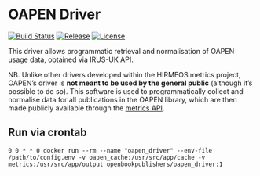 # OAPEN Driver
[![Build Status](https://travis-ci.org/hirmeos/oapen_driver.svg?branch=master)](https://travis-ci.org/hirmeos/oapen_driver) [![Release](https://img.shields.io/github/release/hirmeos/oapen_driver.svg?colorB=58839b)](https://github.com/hirmeos/oapen_driver/releases) [![License](https://img.shields.io/github/license/hirmeos/oapen_driver.svg?colorB=ff0000)](https://github.com/hirmeos/oapen_driver/blob/master/LICENSE)

This driver allows programmatic retrieval and normalisation of OAPEN usage data, obtained via IRUS-UK API.

NB. Unlike other drivers developed within the HIRMEOS metrics project, OAPEN’s driver is **not meant to be used by the general public** (although it’s possible to do so). This software is used to programmatically collect and normalise data for all publications in the OAPEN library, which are then made publicly available through the [metrics API][1].

## Run via crontab
```
0 0 * * 0 docker run --rm --name "oapen_driver" --env-file /path/to/config.env -v oapen_cache:/usr/src/app/cache -v metrics:/usr/src/app/output openbookpublishers/oapen_driver:1
```

[1]: https://metrics.operas-eu.org/docs/metrics-api "Metrics API docs"

